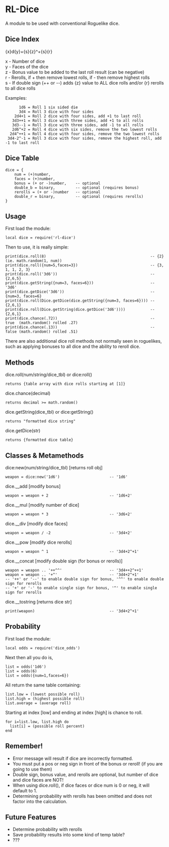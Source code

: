 RL-Dice
=======

A module to be used with conventional Roguelike dice.

Dice Index
----------

{x}d{y}+{s}{z}^+{s}{r}	

x - Number of dice  
y - Faces of the dice	 
z - Bonus value to be added to the last roll result (can be negative)	 
r - Rerolls, if + then remove lowest rolls, if - then remove highest rolls  
s - If double sign (++ or --) adds {z} value to ALL dice rolls and/or {r} rerolls to all dice rolls
	
Examples:
	
  	      1d6 = Roll 1 six sided die
		  3d4 = Roll 3 dice with four sides
	    2d4+1 = Roll 2 dice with four sides, add +1 to last roll
	   3d3++1 = Roll 3 dice with three sides, add +1 to all rolls
	   3d3--1 = Roll 3 dice with three sides, add -1 to all rolls
	   2d6^+2 = Roll 4 dice with six sides, remove the two lowest rolls
	  2d4^++1 = Roll 4 dice with four sides, remove the two lowest rolls
	 3d4-2^-1 = Roll 3 dice with four sides, remove the highest roll, add -1 to last roll

Dice Table
----------

    dice = {
    	num = (+)number, 
    	faces = (+)number, 
    	bonus = (+ or -)number,    -- optional
    	double_b = binary,         -- optional (requires bonus)
    	rerolls = (+ or -)number   -- optional
    	double_r = binary,         -- optional (requires rerolls) 
    }

Usage
-----

First load the module:

    local dice = require('rl-dice')

Then to use, it is really simple:

    print(dice.roll(8)                                              -- {2} (ie. math.random(1, num))
    print(dice.roll({num=5,faces=3})                                -- {3, 1, 1, 2, 3}
    print(dice.roll('3d6'))                                         -- {2,6,5}
    print(dice.getString({num=3, faces=6}))                         -- '3d6'    
    print(dice.getDice('3d6'))                                      -- {num=3, faces=6}    
    print(dice.roll(Dice.getDice(dice.getString({num=3, faces=6}))) -- {2,6,1}
    print(dice.roll(Dice.getString(dice.getDice('3d6'))))           -- {2,6,1}
    print(dice.chance(.72))                                         -- true  (math.random() rolled .27)
    print(dice.chance(.13))                                         -- false (math.random() rolled .51)
There are also additional dice roll methods not normally seen in roguelikes, such as applying bonuses to all dice and the ability to reroll dice.

Methods
-------

dice.roll(num/string/dice_tbl) or dice:roll()

    returns {table array with dice rolls starting at [1]}

dice.chance(decimal)

    returns decimal >= math.random()

dice.getString(dice_tbl) or dice:getString()

    returns "formatted dice string"

dice.getDice(str)

    returns {formatted dice table}


Classes & Metamethods
---------------------

dice:new(num/string/dice_tbl) [returns roll obj]

    weapon = dice:new('1d6')                      -- '1d6'

dice.__add [modify bonus]

    weapon = weapon + 2                           -- '1d6+2'

dice.__mul [modify number of dice]

    weapon = weapon * 3                           -- '3d6+2'
    
dice.__div [modify dice faces]

    weapon = weapon / -2                          -- '3d4+2'
    
dice.__pow [modify dice rerolls]

    weapon = weapon ^ 1                           -- '3d4+2^+1'

dice.__concat [modify double sign (for bonus or rerolls)]

    weapon = weapon .. '++^^'                     -- '3d4++2^++1'
    weapon = weapon .. '+^'                       -- '3d4+2^+1'
    -- '++' or '--' to enable double sign for bonus, '^^' to enable double sign for rerolls
    -- '+' or '-' to enable single sign for bonus, '^' to enable single sign for rerolls

dice.__tostring [returns dice str]

    print(weapon)                                 -- '3d4+2^+1'
    
	 
Probability
-----------

First load the module:

    local odds = require('dice_odds')

Next then all you do is,

    list = odds('1d6')
    list = odds(6)
    list = odds({num=1,faces=6})
    
All return the same table containing:
    
    list.low = (lowest possible roll)
    list.high = (highest possible roll)
    list.average = (average roll)
    
Starting at index [low] and ending at index [high] is chance to roll.

    for i=list.low, list.high do 
      list[i] = (possible roll percent)
    end  

	 
Remember!
---------

* Error message will result if dice are incorrectly formatted.
* You must put a pos or neg sign in front of the bonus or reroll! (if you are going to use them)
* Double sign, bonus value, and rerolls are optional, but number of dice and dice faces are NOT!
* When using dice.roll(), if dice faces or dice num is 0 or neg, it will default to 1.
* Determining probability with rerolls has been omitted and does not factor into the calculation.

Future Features
---------------

* Determine probability with rerolls
* Save probability results into some kind of temp table?
* ???
